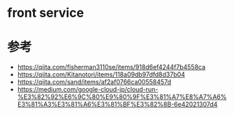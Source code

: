 # front service

# 参考
- https://qiita.com/fisherman3110se/items/918d6ef4244f7b4558ca
- https://qiita.com/Kitanotori/items/118a09db97dfd8d37b04
- https://qiita.com/sand/items/af2af0766ca00558457d
- https://medium.com/google-cloud-jp/cloud-run-%E3%82%92%E6%9C%80%E9%80%9F%E3%81%A7%E8%A7%A6%E3%81%A3%E3%81%A6%E3%81%BF%E3%82%8B-6e42021307d4
